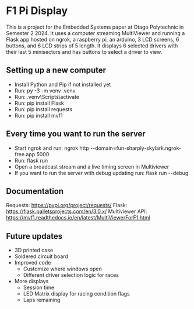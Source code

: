 # F1 Pi Display
This is a project for the Embedded Systems paper at Otago Polytechnic in Semester 2 2024.
It uses a computer streaming MultiViewer and running a Flask app hosted on ngrok, a raspberry pi, an arduino, 3 LCD screens, 6 buttons, and 6 LCD strips of 5 length.
It displays 6 selected drivers with their last 5 minisectors and has buttons to select a driver to view.

## Setting up a new computer
- Install Python and Pip if not installed yet
- Run: py -3 -m venv .venv
- Run: .venv\Scripts\activate
- Run: pip install Flask
- Run: pip install requests
- Run: pip install mvf1

## Every time you want to run the server
- Start ngrok and run: ngrok http --domain=fun-sharply-skylark.ngrok-free.app 5000
- Run: flask run
- Open a broadcast stream and a live timing screen in Multiviewer
- If you want to run the server with debug updating run: flask run --debug

## Documentation
Requests: https://pypi.org/project/requests/
Flask: https://flask.palletsprojects.com/en/3.0.x/
Multiviewer API: https://mvf1.readthedocs.io/en/latest/MultiViewerForF1.html

## Future updates
- 3D printed case
- Soldered circuit board
- Improved code
  - Customize where windows open
  - Different driver selection logic for races
- More displays
  - Session time
  - LED Matrix display for racing condition flags
  - Laps remaining
